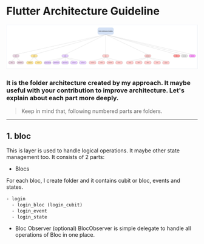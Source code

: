 # Flutter Architecture Guideline
<img src="architecture.png"/>

### It is the folder architecture created by my approach. It maybe useful with your contribution to improve architecture. Let's explain about each part more deeply.

> Keep in mind that, following numbered parts are folders.
--------

## 1. bloc
This is layer is used to handle logical operations. It maybe other state management too. It consists of 2 parts:

- Blocs

For each bloc, I create folder and it contains cubit or bloc, events and states.

```
- login
  - login_bloc (login_cubit)
  - login_event
  - login_state
```

- Bloc Observer (optional)
BlocObserver is simple delegate to handle all operations of Bloc in one place.


